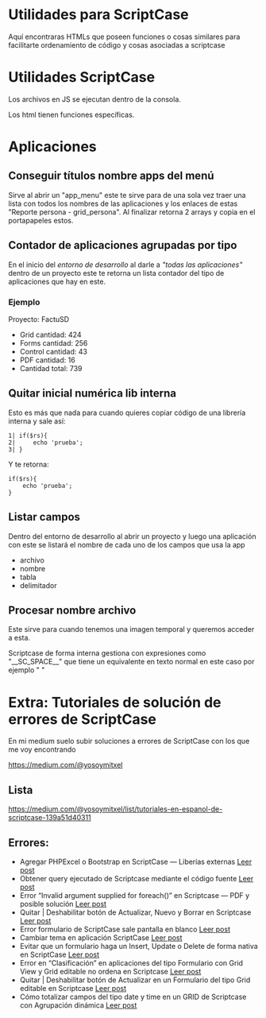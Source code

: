 # Utilidades para ScriptCase
Aquí encontraras HTMLs que poseen funciones o cosas similares para facilitarte ordenamiento de código y cosas asociadas a scriptcase

# Utilidades ScriptCase
Los archivos en JS se ejecutan dentro de la consola.

Los html tienen funciones específicas.

# Aplicaciones

## Conseguir títulos nombre apps del menú
Sirve al abrir un "app_menu" este te sirve para de una sola vez traer una lista con todos los nombres de las aplicaciones y los enlaces de estas "Reporte persona - grid_persona".
Al finalizar retorna 2 arrays y copia en el portapapeles estos.

## Contador de aplicaciones agrupadas por tipo
En el inicio del *entorno de desarrollo* al darle a *"todas las aplicaciones"* dentro de un proyecto este te retorna un lista contador del tipo de aplicaciones que hay en este.

### Ejemplo
Proyecto: FactuSD 

* Grid cantidad: 424 
* Forms cantidad: 256 
* Control cantidad: 43 
* PDF cantidad: 16 
* Cantidad total: 739 

## Quitar inicial numérica lib interna
Esto es más que nada para cuando quieres copiar código de una librería interna y sale así:

```
1| if($rs){
2|     echo 'prueba';    
3| }
```

Y te retorna:

```
if($rs){
    echo 'prueba';    
}
```

## Listar campos
Dentro del entorno de desarrollo al abrir un proyecto y luego una aplicación con este se listará el nombre de cada uno de los campos que usa la app

* archivo
* nombre
* tabla
* delimitador

## Procesar nombre archivo
Este sirve para cuando tenemos una imagen temporal y queremos acceder a esta.

Scriptcase de forma interna gestiona con expresiones como "\_\_SC_SPACE\_\_" que tiene un equivalente en texto normal en este caso por ejemplo " "

# Extra: Tutoriales de solución de errores de ScriptCase

En mi medium suelo subir soluciones a errores de ScriptCase con los que me voy encontrando

https://medium.com/@yosoymitxel

## Lista

https://medium.com/@yosoymitxel/list/tutoriales-en-espanol-de-scriptcase-139a51d40311

## Errores:

* Agregar PHPExcel o Bootstrap en ScriptCase — Liberías externas [Leer post](https://medium.com/@yosoymitxel/agregar-phpexcel-o-bootstrap-en-scriptcase-liberías-externas-tutorial-en-español-28d5c2951c52)
* Obtener query ejecutado de Scriptcase mediante el código fuente [Leer post](https://medium.com/@yosoymitxel/obtener-query-ejecutado-de-scriptcase-mediante-el-código-fuente-af00920619f4)
* Error “Invalid argument supplied for foreach()” en Scriptcase — PDF y posible solución [Leer post](https://medium.com/@yosoymitxel/error-invalid-argument-supplied-for-foreach-en-scriptcase-pdf-y-posible-solución-ea8e68a8fb68)
* Quitar | Deshabilitar botón de Actualizar, Nuevo y Borrar en Scriptcase [Leer post](https://medium.com/@yosoymitxel/quitar-deshabilitar-botón-de-actualizar-nuevo-y-borrar-en-scriptcase-tutorial-en-español-1fd6ec053ec8)
* Error formulario de ScriptCase sale pantalla en blanco [Leer post](https://medium.com/@yosoymitxel/error-formulario-de-scriptcase-sale-pantalla-en-blanco-4567b408cf70)
* Cambiar tema en aplicación ScriptCase [Leer post](https://medium.com/@yosoymitxel/cambiar-tema-en-aplicación-scriptcase-7e4a1fce92f)
* Evitar que un formulario haga un Insert, Update o Delete de forma nativa en ScriptCase [Leer post](https://medium.com/@yosoymitxel/evitar-que-un-formulario-haga-un-insert-update-o-delete-de-forma-nativa-en-scriptcase-tutorial-159ef2c2de04)
* Error en “Clasificación” en aplicaciones del tipo Formulario con Grid View y Grid editable no ordena en Scriptcase [Leer post](https://yosoymitxel.medium.com/error-en-clasificaci%C3%B3n-en-aplicaciones-del-tipo-formulario-con-grid-view-y-grid-editable-no-df108268a1ea)
* Quitar | Deshabilitar botón de Actualizar en un Formulario del tipo Grid editable en Scriptcase [Leer post](https://medium.com/@yosoymitxel/quitar-deshabilitar-bot%C3%B3n-de-actualizar-en-un-formulario-del-tipo-grid-editable-en-scriptcase-3e5551f96b1c)
* Cómo totalizar campos del tipo date y time en un GRID de Scriptcase con Agrupación dinámica [Leer post](https://medium.com/@yosoymitxel/c%C3%B3mo-totalizar-campos-del-tipo-date-y-time-en-un-grid-de-scriptcase-con-agrupaci%C3%B3n-din%C3%A1mica-188938391353)







